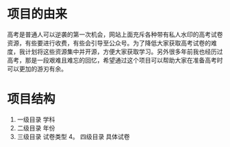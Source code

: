 # 项目的由来
高考是普通人可以逆袭的第一次机会，网站上面充斥各种带有私人水印的高考试卷资源，有些要进行收费，有些会引导至公众号。为了降低大家获取高考试卷的难度，我计划将这些资源集中并开源，方便大家获取学习。另外很多年前我也经历过高考，那是一段艰难且难忘的回忆，希望通过这个项目可以帮助大家在准备高考时可以更加的游刃有余。

# 项目结构
  1. 一级目录 学科
  2. 二级目录 年份
  3. 三级目录 试卷类型
  4。 四级目录 具体试卷
